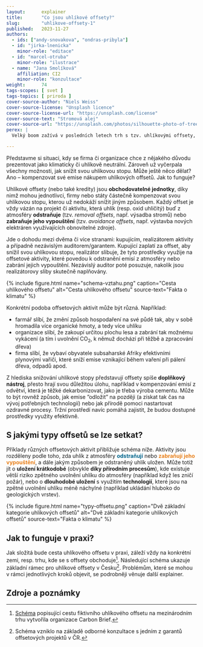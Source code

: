 ```yaml
---
layout:      explainer
title:       "Co jsou uhlíkové offsety?"
slug:        "uhlikove-offsety-1"
published:   2023-11-27
authors:
  - ids: ["andy-snovakova", "ondras-pribyla"]
  - id: "jirka-lnenicka"   
    minor-role: "editace"
  - id: "marcel-otruba"
    minor-role: "ilustrace"
  - name: "Jana Smolíková"
    affiliation: CI2
    minor-role: "konzultace"
weight:      74
tags-scopes: [ svet ]
tags-topics: [ priroda ]
cover-source-author: "Niels Weiss"
cover-source-license: "Unsplash licence"
cover-source-license-url: "https://unsplash.com/license"
cover-source-text: "Stromová alej"
cover-source-url: "https://unsplash.com/photos/silhouette-photo-of-trees-and-field-during-dawn-rDVP7whoibw"
perex: |
  Velký boom zažívá v posledních letech trh s tzv. uhlíkovými offsety, pomocí nichž chtějí firmy (v Česku i ve světě) kompenzovat své emise skleníkových plynů. Objem vynaložených prostředků se dnes pohybuje v miliardách amerických dolarů, kompenzované emise se uvádějí ve stovkách megatun CO<sub>2</sub>. Co tedy uhlíkové offsety jsou a nakolik je tento nástroj klíčový při řešení vlastní uhlíkové stopy?

---
```


Představme si situaci, kdy se firma či organizace chce z nějakého důvodu prezentovat jako klimaticky či uhlíkově neutrální. Zároveň už vyčerpala všechny možnosti, jak snížit svou uhlíkovou stopu. Může ještě něco dělat? Ano – kompenzovat své emise nákupem uhlíkových offsetů. Jak to funguje?

Uhlíkové offsety (nebo také kredity) jsou **obchodovatelné jednotky**, díky nimž mohou jednotlivci, firmy nebo státy částečně kompenzovat svou uhlíkovou stopu, kterou už nedokáží snížit jiným způsobem. Každý offset je vždy vázán na projekt či aktivitu, která uhlík (resp. oxid uhličitý) buď z atmosféry **odstraňuje** (tzv. *removal offsets*, např. výsadba stromů) nebo **zabraňuje jeho vypouštění** (tzv. *avoidance offsets*, např. výstavba nových elektráren využívajících obnovitelné zdroje). 

Jde o dohodu mezi dvěma či více stranami: kupujícím, realizátorem aktivity a případně nezávislým auditorem/garantem. Kupující zaplatí za offset, aby snížil svou uhlíkovou stopu, realizátor slibuje, že tyto prostředky využije na offsetové aktivity, které povedou k odstranění emisí z atmosféry nebo zabrání jejich vypouštění. Nezávislý auditor poté posuzuje, nakolik jsou realizátorovy sliby skutečně naplňovány.

{% include figure.html
    name="schema-vztahu.png"
    caption="Cesta uhlíkového offsetu"
    alt="Cesta uhlíkového offsetu"
    source-text="Fakta o klimatu"
%}

Konkrétní podoba offsetových aktivit může být různá. Například:

- farmář slíbí, že změní způsob hospodaření na své půdě tak, aby v sobě hromadila více organické hmoty, a tedy více uhlíku
- organizace slíbí, že zakoupí určitou plochu lesa a zabrání tak možnému vykácení (a tím i uvolnění CO<sub>2</sub>, k němuž dochází při těžbě a zpracování dřeva) 
- firma slíbí, že vybaví obyvatele subsaharské Afriky efektivními plynovými vařiči, které sníží emise vznikající během vaření při pálení dřeva, odpadů apod.

Z hlediska snižování uhlíkové stopy představují offsety spíše **doplňkový nástroj**, přesto hrají svou důležitou úlohu, například v kompenzování emisí z odvětví, která je těžké dekarbonizovat, jako je třeba výroba cementu. Může to být rovněž způsob, jak emise ”odložit” na později (a získat tak čas na vývoj potřebných technologií) nebo jak přírodě pomoci nastartovat ozdravné procesy. Tržní prostředí navíc pomáhá zajistit, že budou dostupné prostředky využity efektivně. 

## S jakými typy offsetů se lze setkat?
Příklady různých offsetových aktivit přibližuje schéma níže. Aktivity jsou rozděleny podle toho, zda uhlík z atmosféry <span style="color:#00658c">**odstraňují**</span> nebo <span style="color:#e8811c">**zabraňují jeho vypouštění**</span>, a dále jakým způsobem je odstraněný uhlík uložen. Může totiž jít o **uložení krátkodobé** (obvykle **díky přírodním procesům**), kde existuje větší riziko zpětného uvolnění uhlíku do atmosféry (například když les zničí požár), nebo o **dlouhodobé uložení** s využitím **technologií**, které jsou na zpětné uvolnění uhlíku méně náchylné (například ukládání hluboko do geologických vrstev). 

{% include figure.html
    name="typy-offsetu.png"
    caption="Dvě základní kategorie uhlíkových offsetů"
    alt="Dvě základní kategorie uhlíkových offsetů"
    source-text="Fakta o klimatu"
%} 

## Jak to funguje v praxi?
Jak složitá bude cesta uhlíkového offsetu v praxi, záleží vždy na konkrétní zemi, resp. trhu, kde se s offsety obchoduje[^schema-carbon-brief]. Následující schéma ukazuje základní rámec pro uhlíkové offsety v Česku[^schema-konzultace]. Problémům, které se mohou v rámci jednotlivých kroků objevit, se podrobněji věnuje další explainer. 

## Zdroje a poznámky

[^schema-carbon-brief]:[Schéma](https://interactive.carbonbrief.org/carbon-offsets-2023/infographic.html) popisující cestu fiktivního uhlíkového offsetu na mezinárodním trhu vytvořila organizace Carbon Brief. 
[^schema-konzultace]:Schéma vzniklo na základě odborné konzultace s jedním z garantů offsetových projektů v ČR. 
